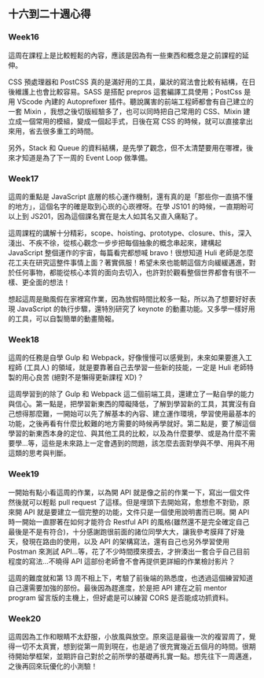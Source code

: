 ## 十六到二十週心得

### Week16
這周在課程上是比較輕鬆的內容，應該是因為有一些東西和概念是之前課程的延伸。

CSS 預處理器和 PostCSS 真的是滿好用的工具，巢狀的寫法會比較有結構，在日後維護上也會比較容易。SASS 是搭配 prepros 這套編譯工具使用；PostCss 是用 VScode 內建的 Autoprefixer 插件。聽說厲害的前端工程師都會有自己建立的一套 Mixin ，我想之後切版經驗多了，也可以同時把自己常用的 CSS、Mixin 建立成一個常用的模組，變成一個起手式，日後在寫 CSS 的時候，就可以直接拿出來用，省去很多重工的時間。

另外，Stack 和 Queue 的資料結構，是先學了觀念，但不太清楚要用在哪裡，後來才知道是為了下一周的 Event Loop 做準備。 

### Week17
這周的重點是 JavaScript 底層的核心運作機制，還有真的是「那些你一直搞不懂的地方」，這個名字的確是取到心崁的心崁裡呀。在學 JS101 的時候，一直期盼可以上到 JS201，因為這個課名實在是太人如其名又直入痛點了。

這周課程的講解十分精彩，scope、hoisting、prototype、closure、this，深入淺出、不疾不徐，從核心觀念一步步把每個抽象的概念串起來，建構起 JavaScript 整個運作的宇宙，每篇看完都想喊 bravo！很想知道 Huli 老師是怎麼花工夫在研究這整件事情上面？著實佩服！希望未來也能朝這個方向緩緩邁進，對於任何事物，都能從核心本質的面向去切入，也許對於觀看整個世界都會有很不一樣、更全面的想法！

想起這周是颱風假在家裡寫作業，因為放假時間比較多一點，所以為了想要好好表現 JavaScript 的執行步驟，還特別研究了 keynote 的動畫功能。又多學一樣好用的工具，可以自製簡單的動畫簡報。

### Week18
這周的任務是自學 Gulp 和 Webpack，好像慢慢可以感覺到，未來如果要進入工程師 (工具人) 的領域，就是要靠著自己去學習一些新的技能，一定是 Huli 老師特製的用心良苦 (絕對不是懶得更新課程 XD)？

這周學習到的除了 Gulp 和 Webpack 這二個前端工具，還建立了一點自學的能力與信心。第一點是，把學習新東西的障礙降低，了解到學習新的工具，其實沒有自己想得那麼難，一開始可以先了解基本的內容、建立運作環境，學習使用最基本的功能，之後再看有什麼比較難的地方需要的時候再學就好。第二點是，要了解這個學習的新東西本身的定位、與其他工具的比較，以及為什麼要學、或是為什麼不需要學…等，這些是未來路上一定會遇到的問題，該怎麼去面對學與不學、用與不用這類的思考與判斷。

### Week19
一開始有點小看這周的作業，以為開 API 就是像之前的作業一下，寫出一個文件然後就可以輕鬆 pull request 了這樣。但是埋頭下去開始寫，愈想愈不對勁，原來開 API 就是要建立一個完整的功能，文件只是一個使用說明書而已啊。開 API 時一開始一直膠著在如何才能符合 Restful API 的風格(雖然還不是完全確定自己最後是不是有符合)，十分感謝跑很前面的諸位同學大大，讓我參考膜拜了好幾天，發現在路由的使用，以及 API 的架構寫法，還有自己也另外學習使用 Postman 來測試 API…等，花了不少時間摸來摸去，才拚湊出一套合乎自己目前程度的寫法…不曉得 API 這部份老師會不會再提供更詳細的作業檢討影片？

這周的難度就和第 13 周不相上下，考驗了前後端的熟悉度，也透過這個練習知道自己還需要加強的部份。最後因為趕進度，於是把 API 建在之前 mentor program 留言版的主機上，但好處是可以練習 CORS 是否能成功抓資料。

### Week20
這周因為工作和眼睛不太舒服，小放風與放空。原來這是最後一次的複習周了，覺得一切不太真實，想到從第一周到現在，也是過了很充實幾近五個月的時間。很期待開始學框架，並期許自己對於之前所學的基礎再扎實一點。想先往下一周邁進，之後再回來玩優化的小測驗！

